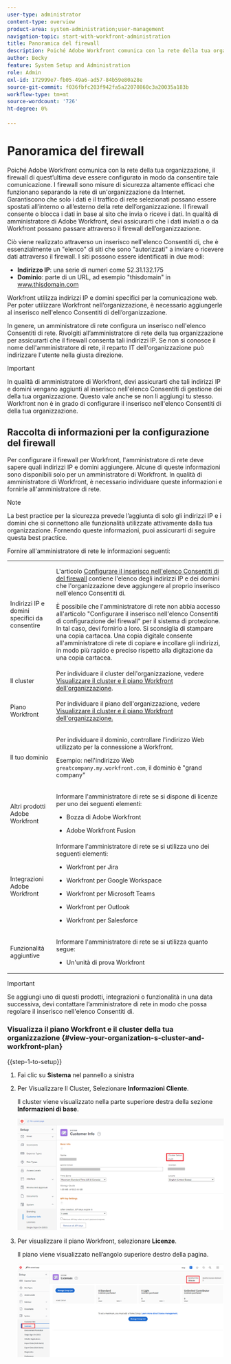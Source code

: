 ```yaml
---
user-type: administrator
content-type: overview
product-area: system-administration;user-management
navigation-topic: start-with-workfront-administration
title: Panoramica del firewall
description: Poiché Adobe Workfront comunica con la rete della tua organizzazione, il firewall di quest’ultima deve essere configurato in modo da consentire tale comunicazione. I firewall sono misure di sicurezza altamente efficaci che funzionano separando la rete di un'organizzazione da Internet. Garantiscono che solo i dati e il traffico di rete selezionati possano essere spostati all’interno o all’esterno della rete dell’organizzazione. Il firewall consente o blocca i dati in base al sito che invia o riceve i dati. In qualità di amministratore di Adobe Workfront, devi assicurarti che i dati inviati a o da Workfront possano passare attraverso il firewall dell’organizzazione.
author: Becky
feature: System Setup and Administration
role: Admin
exl-id: 172999e7-fb05-49a6-ad57-84b59e80a28e
source-git-commit: f036fbfc203f942fa5a22070860c3a20035a183b
workflow-type: tm+mt
source-wordcount: '726'
ht-degree: 0%

---
```


# Panoramica del firewall

Poiché Adobe Workfront comunica con la rete della tua organizzazione, il firewall di quest’ultima deve essere configurato in modo da consentire tale comunicazione. I firewall sono misure di sicurezza altamente efficaci che funzionano separando la rete di un&#39;organizzazione da Internet. Garantiscono che solo i dati e il traffico di rete selezionati possano essere spostati all’interno o all’esterno della rete dell’organizzazione. Il firewall consente o blocca i dati in base al sito che invia o riceve i dati. In qualità di amministratore di Adobe Workfront, devi assicurarti che i dati inviati a o da Workfront possano passare attraverso il firewall dell’organizzazione.

Ciò viene realizzato attraverso un inserisco nell&#39;elenco Consentiti di, che è essenzialmente un &quot;elenco&quot; di siti che sono &quot;autorizzati&quot; a inviare o ricevere dati attraverso il firewall. I siti possono essere identificati in due modi:

* **Indirizzo IP**: una serie di numeri come 52.31.132.175
* **Dominio**: parte di un URL, ad esempio &quot;thisdomain&quot; in www.thisdomain.com

Workfront utilizza indirizzi IP e domini specifici per la comunicazione web. Per poter utilizzare Workfront nell’organizzazione, è necessario aggiungerle al inserisco nell&#39;elenco Consentiti di dell’organizzazione.

In genere, un amministratore di rete configura un inserisco nell&#39;elenco Consentiti di rete. Rivolgiti all’amministratore di rete della tua organizzazione per assicurarti che il firewall consenta tali indirizzi IP. Se non si conosce il nome dell&#39;amministratore di rete, il reparto IT dell&#39;organizzazione può indirizzare l&#39;utente nella giusta direzione.

>[!IMPORTANT]
>
>In qualità di amministratore di Workfront, devi assicurarti che tali indirizzi IP e domini vengano aggiunti al inserisco nell&#39;elenco Consentiti di gestione dei della tua organizzazione. Questo vale anche se non li aggiungi tu stesso. Workfront non è in grado di configurare il inserisco nell&#39;elenco Consentiti di della tua organizzazione.

## Raccolta di informazioni per la configurazione del firewall

Per configurare il firewall per Workfront, l&#39;amministratore di rete deve sapere quali indirizzi IP e domini aggiungere. Alcune di queste informazioni sono disponibili solo per un amministratore di Workfront. In qualità di amministratore di Workfront, è necessario individuare queste informazioni e fornirle all&#39;amministratore di rete.

>[!NOTE]
>
>La best practice per la sicurezza prevede l’aggiunta di solo gli indirizzi IP e i domini che si connettono alle funzionalità utilizzate attivamente dalla tua organizzazione. Fornendo queste informazioni, puoi assicurarti di seguire questa best practice.

Fornire all&#39;amministratore di rete le informazioni seguenti:

<table style="table-layout:auto"> 
 <col> 
 <col> 
 <tbody> 
  <tr> 
   <td role="rowheader">Indirizzi IP e domini specifici da consentire</td> 
   <td> <p>L'articolo <a href="../../administration-and-setup/get-started-wf-administration/configure-your-firewall.md" class="MCXref xref">Configurare il inserisco nell'elenco Consentiti di del firewall</a> contiene l'elenco degli indirizzi IP e dei domini che l'organizzazione deve aggiungere al proprio inserisco nell'elenco Consentiti di. </p> <p>È possibile che l'amministratore di rete non abbia accesso all'articolo "Configurare il inserisco nell'elenco Consentiti di configurazione del firewall" per il sistema di protezione. In tal caso, devi fornirlo a loro. Si sconsiglia di stampare una copia cartacea. Una copia digitale consente all'amministratore di rete di copiare e incollare gli indirizzi, in modo più rapido e preciso rispetto alla digitazione da una copia cartacea.</p> </td> 
  </tr> 
  <tr> 
   <td role="rowheader">Il cluster</td> 
   <td>Per individuare il cluster dell'organizzazione, vedere <a href="#view-your-organization-s-cluster-and-workfront-plan" class="MCXref xref">Visualizzare il cluster e il piano Workfront dell'organizzazione</a>.</td> 
  </tr> 
  <tr> 
   <td role="rowheader">Piano Workfront</td> 
   <td> <p>Per individuare il piano dell'organizzazione, vedere <a href="#view-your-organization-s-cluster-and-workfront-plan" class="MCXref xref">Visualizzare il cluster e il piano Workfront dell'organizzazione.</a></p> </td> 
  </tr> 
  <tr> 
   <td role="rowheader">Il tuo dominio</td> 
   <td> <p>Per individuare il dominio, controllare l'indirizzo Web utilizzato per la connessione a Workfront.</p> <p>Esempio: nell'indirizzo Web <code>greatcompany.my.workfront.com</code>, il dominio è "grand company"</p> </td> 
  </tr> 
  <tr> 
   <td role="rowheader">Altri prodotti Adobe Workfront</td> 
   <td> <p>Informare l'amministratore di rete se si dispone di licenze per uno dei seguenti elementi:</p> 
    <ul> 
     <li> <p>Bozza di Adobe Workfront</p> </li> 
     <li> <p>Adobe Workfront Fusion </p> </li> 
    </ul> </td> 
  </tr> 
  <tr> 
   <td role="rowheader">Integrazioni Adobe Workfront</td> 
   <td>Informare l'amministratore di rete se si utilizza uno dei seguenti elementi:
    <ul>
     <li><p>Workfront per Jira</p></li>
     <li><p>Workfront per Google Workspace</p></li>
     <li><p>Workfront per Microsoft Teams</p></li>
     <li><p>Workfront per Outlook</p></li>
     <li><p>Workfront per Salesforce</p></li>
    </ul></td> 
  </tr> 
  <tr> 
   <td role="rowheader">Funzionalità aggiuntive</td> 
   <td> <p>Informare l'amministratore di rete se si utilizza quanto segue:</p> 
    <ul> 
     <li> <p>Un'unità di prova Workfront</p> </li> 
    </ul> </td>
  </tr> 
 </tbody> 
</table>

>[!IMPORTANT]
>
>Se aggiungi uno di questi prodotti, integrazioni o funzionalità in una data successiva, devi contattare l’amministratore di rete in modo che possa regolare il inserisco nell&#39;elenco Consentiti di.

### Visualizza il piano Workfront e il cluster della tua organizzazione {#view-your-organization-s-cluster-and-workfront-plan}

{{step-1-to-setup}}

1. Fai clic su **Sistema** nel pannello a sinistra
1. Per Visualizzare Il Cluster, Selezionare **Informazioni Cliente**.

   Il cluster viene visualizzato nella parte superiore destra della sezione **Informazioni di base**.

   ![](assets/locate-cluster.png)

1. Per visualizzare il piano Workfront, selezionare **Licenze**.

   Il piano viene visualizzato nell’angolo superiore destro della pagina.

   ![](assets/locate-plan.png)
